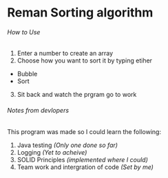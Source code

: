 # **Reman Sorting algorithm**

###### How to Use
1. Enter a number to create an array 
2. Choose how you want to sort it by typing etiher 
- Bubble 
- Sort 
3. Sit back and watch the prgram go to work 

###### Notes from devlopers 
This program was made so I could learn the following:
1. Java testing  *(Only one done so far)*
2. Logging *(Yet to acheive)*
3. SOLID Principles *(implemented where I could)*
4. Team work and intergration of code *(Set by me)*
